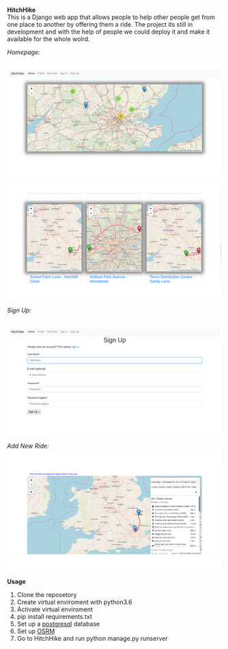 **HitchHike**\
    This is a Django web app that allows people to help other people get from one place to another by offering them a ride.
    The project its still in development and with the help of people we could deploy it and make it available for the whole wolrd.
    
 _Homepage:_ 
![homepage1](images/home_page.png)
![hoepage2](images/home_page2.png)

 _Sign Up:_
![signup](images/SignUp.png)

 _Add New Ride:_
![addride](images/AddRide.png)
    
 **Usage**
   1.  Clone the reposetory
   2.  Create virtual enviroment with python3.6
   3.  Activate virtual enviroment
   4.  pip install requirements.txt
   5.  Set up a [postgresql](https://www.techrepublic.com/blog/diy-it-guy/diy-a-postgresql-database-server-setup-anyone-can-handle/) database 
   6.  Set up [OSRM](https://www.digitalocean.com/community/tutorials/how-to-set-up-an-osrm-server-on-ubuntu-14-04)
   7.  Go to HitchHike and run python manage.py runserver
   
